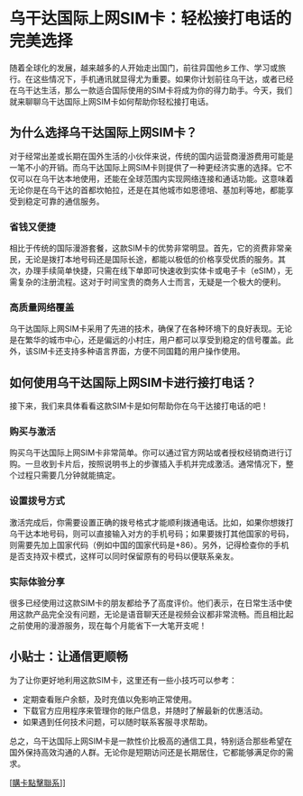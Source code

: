 # 乌干达国际上网SIM卡：轻松接打电话的完美选择

随着全球化的发展，越来越多的人开始走出国门，前往异国他乡工作、学习或旅行。在这些情况下，手机通讯就显得尤为重要。如果你计划前往乌干达，或者已经在乌干达生活，那么一款适合国际使用的SIM卡将成为你的得力助手。今天，我们就来聊聊乌干达国际上网SIM卡如何帮助你轻松接打电话。

## 为什么选择乌干达国际上网SIM卡？

对于经常出差或长期在国外生活的小伙伴来说，传统的国内运营商漫游费用可能是一笔不小的开销。而乌干达国际上网SIM卡则提供了一种更经济实惠的选择。它不仅可以在乌干达本地使用，还能在全球范围内实现网络连接和通话功能。这意味着无论你是在乌干达的首都坎帕拉，还是在其他城市如恩德培、基加利等地，都能享受到稳定可靠的通信服务。

### 省钱又便捷

相比于传统的国际漫游套餐，这款SIM卡的优势非常明显。首先，它的资费非常亲民，无论是拨打本地号码还是国际长途，都能以极低的价格享受优质的服务。其次，办理手续简单快捷，只需在线下单即可快速收到实体卡或电子卡（eSIM），无需复杂的注册流程。这对于时间宝贵的商务人士而言，无疑是一个极大的便利。

### 高质量网络覆盖

乌干达国际上网SIM卡采用了先进的技术，确保了在各种环境下的良好表现。无论是在繁华的城市中心，还是偏远的小村庄，用户都可以享受到稳定的信号覆盖。此外，该SIM卡还支持多种语言界面，方便不同国籍的用户操作使用。

## 如何使用乌干达国际上网SIM卡进行接打电话？

接下来，我们来具体看看这款SIM卡是如何帮助你在乌干达接打电话的吧！

### 购买与激活

购买乌干达国际上网SIM卡非常简单。你可以通过官方网站或者授权经销商进行订购。一旦收到卡片后，按照说明书上的步骤插入手机并完成激活。通常情况下，整个过程只需要几分钟就能搞定。

### 设置拨号方式

激活完成后，你需要设置正确的拨号格式才能顺利拨通电话。比如，如果你想拨打乌干达本地号码，则可以直接输入对方的手机号码；如果要拨打其他国家的号码，则需要先加上国家代码（例如中国的国家代码是+86）。另外，记得检查你的手机是否支持双卡模式，这样可以同时保留原有的号码以便联系亲友。

### 实际体验分享

很多已经使用过这款SIM卡的朋友都给予了高度评价。他们表示，在日常生活中使用这款产品完全没有问题，无论是语音聊天还是视频会议都非常流畅。而且相比起之前使用的漫游服务，现在每个月能省下一大笔开支呢！

## 小贴士：让通信更顺畅

为了让你更好地利用这款SIM卡，这里还有一些小技巧可以参考：

- 定期查看账户余额，及时充值以免影响正常使用。
- 下载官方应用程序来管理你的账户信息，并随时了解最新的优惠活动。
- 如果遇到任何技术问题，可以随时联系客服寻求帮助。

总之，乌干达国际上网SIM卡是一款性价比极高的通信工具，特别适合那些希望在国外保持高效沟通的人群。无论你是短期访问还是长期居住，它都能够满足你的需求。

[[購卡點擊聯系](https://t.me/s/esim1088)]]